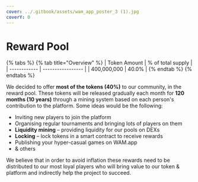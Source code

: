 ```yaml
---
cover: ../.gitbook/assets/wam_app_poster_3 (1).jpg
coverY: 0
---
```


# Reward Pool

{% tabs %}
{% tab title="Overview" %}
| Token Amount | % of total supply |
| ------------ | ----------------- |
| 400,000,000  | 40.0%             |
{% endtab %}
{% endtabs %}

We decided to offer **most of the tokens (40%)** to our community, in the reward pool. These tokens will be released gradually each month for **120 months (10 years)** through a mining system based on each person's contribution to the platform. Some ideas would be the following:

* Inviting new players to join the platform
* Organising regular tournaments and bringing lots of players on them
* **Liquidity mining** – providing liquidity for our pools on DEXs
* **Locking** – lock tokens in a smart contract to receive rewards
* Publishing your hyper-casual games on WAM.app
* & others

We believe that in order to avoid inflation these rewards need to be distributed to our most loyal players who will bring value to our token & platform and indirectly help the project to succeed.

